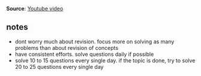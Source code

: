 **Source**: [Youtube video](https://www.youtube.com/watch?v=lEbFnwXEUH8)

## notes
- dont worry much about revision. focus more on solving as many problems than about revision of concepts
- have consistent efforts. solve questions daily if possible
- solve 10 to 15 questions every single day. if the topic is done, try to solve 20 to 25 questions every single day
